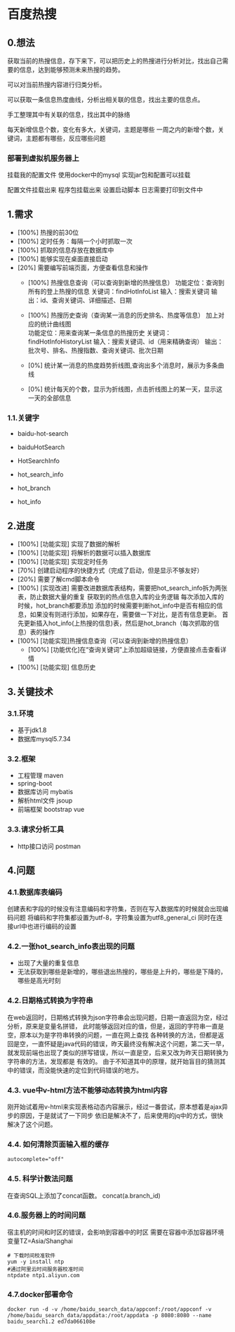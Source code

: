 # 百度热搜

## 0.想法

获取当前的热搜信息，存下来下，可以把历史上的热搜进行分析对比，找出自己需要的信息，达到能够预测未来热搜的趋势。

可以对当前热搜内容进行归类分析。

可以获取一条信息热度曲线，分析出相关联的信息，找出主要的信息点。

手工整理其中有关联的信息，找出其中的脉络

每天新增信息个数，变化有多大，关键词，主题是哪些
一周之内的新增个数，关键词，主题都有哪些，反应哪些问题

### 部署到虚拟机服务器上

挂载我的配置文件
使用docker中的mysql
实现jar包和配置可以挂载

配置文件挂载出来
程序包挂载出来
设置启动脚本
日志需要打印到文件中

## 1.需求

- [100%] 热搜的前30位
- [100%] 定时任务：每隔一个小时抓取一次
- [100%] 抓取的信息存放在数据库中
- [100%] 能够实现在桌面直接启动
- [20%] 需要编写前端页面，方便查看信息和操作
	- [100%] 热搜信息查询（可以查询到新增的热搜信息）
		功能定位：查询到所有的登上热搜的信息
		关键词：findHotInfoList
		输入：搜索关键词
		输出：id、查询关键词、详细描述、日期

	- [100%] 热搜历史查询（查询某一消息的历史排名、热度等信息）
		加上对应的统计曲线图		
		功能定位：用来查询某一条信息的热搜历史
		关键词：findHotInfoHistoryList
		输入：搜索关键词、id（用来精确查询）
		输出：批次号、排名、热搜指数、查询关键词、批次日期

	- [0%] 统计某一消息的热度趋势折线图,查询出多个消息时，展示为多条曲线

	- [0%] 统计每天的个数，显示为折线图，点击折线图上的某一天，显示这一天的全部信息
	

### 1.1.关键字

- baidu-hot-search
- baiduHotSearch

- HotSearchInfo
- hot_search_info

- hot_branch
- hot_info

## 2.进度

- [100%] [功能实现] 实现了数据的解析
- [100%] [功能实现] 将解析的数据可以插入数据库
- [100%] [功能实现] 实现定时任务
- [70%] 创建启动程序的快捷方式（完成了启动，但是显示不够友好）  
- [20%] 需要了解cmd脚本命令
- [100%] [实现改进] 需要改进数据库表结构，需要把hot_search_info拆为两张表，防止数据大量的重复
	获取到的热点信息入库的业务逻辑
	每次添加入库的时候，hot_branch都要添加
	添加的时候需要判断hot_info中是否有相应的信息，如果没有则进行添加，如果存在，需要做一下对比，是否有信息更新。
	首先更新插入hot_info(上热搜的信息)表，然后是hot_branch（每次抓取的信息）表的操作
- [100%] [功能实现]热搜信息查询（可以查询到新增的热搜信息）
	- [100%] [功能优化]在“查询关键词”上添加超级链接，方便直接点击查看详情
- [100%] [功能实现] 信息历史

## 3.关键技术

### 3.1.环境
- 基于jdk1.8
- 数据库mysql5.7.34

### 3.2.框架
- 工程管理 maven
- spring-boot
- 数据库访问 mybatis
- 解析html文件 jsoup
- 前端框架 bootstrap  vue

### 3.3.请求分析工具
- http接口访问 postman

## 4.问题

### 4.1.数据库表编码

创建表和字段的时候没有注意编码和字符集，否则在写入数据库的时候就会出现编码问题
将编码和字符集都设置为utf-8，字符集设置为utf8_general_ci
同时在连接url中也进行编码的设置

### 4.2.一张hot_search_info表出现的问题

- 出现了大量的重复信息
- 无法获取到哪些是新增的，哪些退出热搜的，哪些是上升的，哪些是下降的，哪些是高光时刻

### 4.2.日期格式转换为字符串

在web返回时，日期格式转换为json字符串会出现问题，日期一直返回为空，经过分析，原来是变量名拼错，
此时能够返回对应的值，但是，返回的字符串一直是空，原本以为是字符串转换的问题，一直在网上查找
各种转换的方法，但都是返回是空，一直怀疑是java代码的错误，昨天最终没有解决这个问题，第二天一早，
就发现前端也出现了类似的拼写错误，所以一直是空，后来又改为昨天日期转换为字符串的方法，发现都是
有效的。
由于不知道其中的原理，就开始盲目的猜测其中的错误，而没能快速的定位到代码错误的地方。

### 4.3. vue中v-html方法不能够动态转换为html内容

刚开始试着用v-html来实现表格动态内容展示，经过一番尝试，原本想着是ajax异步的原因，于是就试了一下同步
依旧是解决不了，后来使用的jq中的方式，很快解决了这个问题。

### 4.4. 如何清除页面输入框的缓存

```html
autocomplete="off"
```

### 4.5. 科学计数法问题

在查询SQL上添加了concat函数。
concat(a.branch_id)

### 4.6.服务器上的时间问题

宿主机的时间和时区的错误，会影响到容器中的时区
需要在容器中添加容器环境变量TZ=Asia/Shanghai

```shell
# 下载时间校准软件
yum -y install ntp
#通过阿里云时间服务器校准时间
ntpdate ntp1.aliyun.com
```

### 4.7.docker部署命令

```shell
docker run -d -v /home/baidu_search_data/appconf:/root/appconf -v /home/baidu_search_data/appdata:/root/appdata -p 8080:8080 --name baidu_search1.2 ed7da066108e
```









